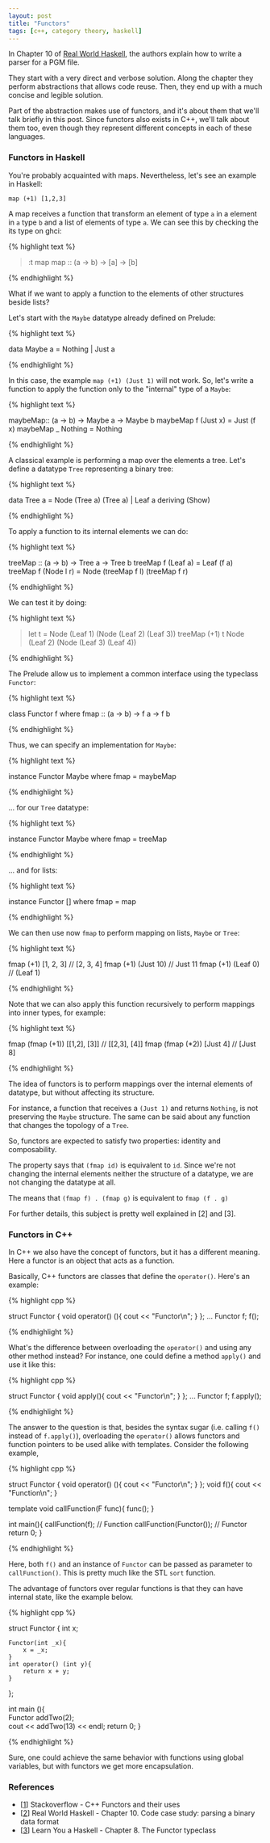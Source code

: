 ```yaml
---
layout: post
title: "Functors"
tags: [c++, category theory, haskell]
---
```


In Chapter 10 of [Real World Haskell](http://book.realworldhaskell.org/read/code-case-study-parsing-a-binary-data-format.html), the authors explain how to write a parser for a PGM file.

They start with a very direct and verbose solution. Along the chapter they perform abstractions that allows code reuse. Then, they end up with a much concise and legible solution.

Part of the abstraction makes use of functors, and it's about them that we'll talk briefly in this post. Since functors also exists in C++, we'll talk about them too, even though they represent different concepts in each of these languages.

### Functors in Haskell

You're probably acquainted with maps. Nevertheless, let's see an example in Haskell:

`map (+1) [1,2,3]`

A map receives a function that transform an element of type `a` in a element in `a` type `b` and a list of elements of type `a`. We can see this by checking the its type on ghci:

{% highlight text %}

>:t map
map :: (a -> b) -> [a] -> [b]

{% endhighlight %}

What if we want to apply a function to the elements of other structures beside lists?

Let's start with the `Maybe` datatype already defined on Prelude:

{% highlight text %}

data Maybe a = Nothing | Just a

{% endhighlight %}

In this case, the example `map (+1) (Just 1)` will not work. So, let's write a function to apply the function only to the "internal" type of a `Maybe`:

{% highlight text %}

maybeMap:: (a -> b) -> Maybe a -> Maybe b
maybeMap f (Just x) = Just (f x)
maybeMap _ Nothing  = Nothing

{% endhighlight %}

A classical example is performing a map over the elements a tree. Let's define a datatype `Tree` representing a binary tree:

{% highlight text %}

data Tree a =   Node (Tree a) (Tree a) 
              | Leaf a 
                deriving (Show)

{% endhighlight %}

To apply a function to its internal elements we can do:

{% highlight text %}

treeMap :: (a -> b) -> Tree a -> Tree b
treeMap f (Leaf a)   = Leaf (f a)
treeMap f (Node l r) = Node (treeMap f l) (treeMap f r)

{% endhighlight %}

We can test it by doing:

{% highlight text %}

> let t = Node (Leaf 1) (Node (Leaf 2) (Leaf 3))
> treeMap (+1) t
Node (Leaf 2) (Node (Leaf 3) (Leaf 4))

{% endhighlight %}

The Prelude allow us to implement a common interface using the typeclass `Functor`:

{% highlight text %}

class Functor f where
    fmap :: (a -> b) -> f a -> f b

{% endhighlight %}

Thus, we can specify an implementation for `Maybe`:

{% highlight text %}

instance Functor Maybe where
    fmap = maybeMap

{% endhighlight %}

... for our `Tree` datatype:

{% highlight text %}

instance Functor Maybe where
    fmap = treeMap

{% endhighlight %}

... and for lists:

{% highlight text %}

instance Functor [] where
    fmap = map

{% endhighlight %}

We can then use now `fmap` to perform mapping on lists, `Maybe` or `Tree`:

{% highlight text %}

fmap (+1) [1, 2, 3] // [2, 3, 4]
fmap (+1) (Just 10) // Just 11
fmap (+1) (Leaf 0) // (Leaf 1) 

{% endhighlight %}

Note that we can also apply this function recursively to perform mappings into inner types, for example:

{% highlight text %}

fmap (fmap (+1)) [[1,2], [3]] // [[2,3], [4]]
fmap (fmap (*2)) [Just 4] // [Just 8]

{% endhighlight %}

The idea of functors is to perform mappings over the internal elements of datatype, but without affecting its structure.

For instance, a function that receives a `(Just 1)` and returns `Nothing`, is not preserving the `Maybe` structure. The same can be said about any function that changes the topology of a `Tree`.

So, functors are expected to satisfy two properties: identity and composability.

The  property says that `(fmap id)` is equivalent to `id`. Since we're not changing the internal elements neither the structure of a datatype, we are not changing the datatype at all.

The  means that `(fmap f) . (fmap g)` is equivalent to `fmap (f . g)`

For further details, this subject is pretty well explained in [2] and [3].

### Functors in C++

In C++ we also have the concept of functors, but it has a different meaning. Here a functor is an object that acts as a function.

Basically, C++ functors are classes that define the `operator()`. Here's an example:

{% highlight cpp %}

struct Functor {
    void operator() (){
        cout << "Functor\n";
    }
};
...
Functor f;
f();

{% endhighlight %}

What's the difference between overloading the `operator()` and using any other method instead? For instance, one could define a method `apply()` and use it like this:

{% highlight cpp %}

struct Functor {
    void apply(){
        cout << "Functor\n";
    }
};
...
Functor f;
f.apply();

{% endhighlight %}

The answer to the question is that, besides the syntax sugar (i.e. calling `f()` instead of `f.apply()`), overloading the `operator()` allows functors and function pointers to be used alike with templates. Consider the following example,

{% highlight cpp %}

struct Functor {
    void operator() (){
        cout << "Functor\n";
    }
};
void f(){
    cout << "Function\n";
}

template<typename F>
void callFunction(F func){
    func();
}

int main(){
    callFunction(f); // Function
    callFunction(Functor()); // Functor
    return 0;
}

{% endhighlight %}

Here, both `f()` and an instance of `Functor` can be passed as parameter to `callFunction()`. This is pretty much like the STL `sort` function.

The advantage of functors over regular functions is that they can have internal state, like the example below.

{% highlight cpp %}

struct Functor {
    int x;

    Functor(int _x){
        x = _x;
    }    
    int operator() (int y){
        return x + y;
    }
};

int main (){    
    Functor addTwo(2);    
    cout << addTwo(13) << endl;
    return 0;
}

{% endhighlight %}

Sure, one could achieve the same behavior with functions using global variables, but with functors we get more encapsulation.

### References

* [[1]("http://stackoverflow.com/questions/356950/c-functors-and-their-uses")]  Stackoverflow - C++ Functors and their uses
* [[2]("http://book.realworldhaskell.org/read/code-case-study-parsing-a-binary-data-format.html")]  Real World Haskell - Chapter 10. Code case study: parsing a binary data format
* [[3]("http://learnyouahaskell.com/making-our-own-types-and-typeclasses#the-functor-typeclass")]  Learn You a Haskell - Chapter 8. The Functor typeclass
